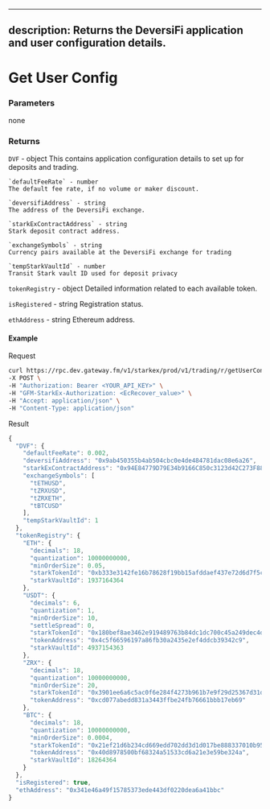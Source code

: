 
---
description: Returns the DeversiFi application and user configuration details.
---

# **Get User Config**

### **Parameters**
none

### **Returns**
`DVF` - object
This contains application configuration details to set up for deposits and trading.

    `defaultFeeRate` - number
    The default fee rate, if no volume or maker discount.

    `deversifiAddress` - string
    The address of the DeversiFi exchange.

    `starkExContractAddress` - string
    Stark deposit contract address.

    `exchangeSymbols` - string
    Currency pairs available at the DeversiFi exchange for trading

    `tempStarkVaultId` - number
    Transit Stark vault ID used for deposit privacy

`tokenRegistry` - object
Detailed information related to each available token.

`isRegistered` - string
Registration status.

`ethAddress` - string
Ethereum address.

#### **Example**

Request

```bash
curl https://rpc.dev.gateway.fm/v1/starkex/prod/v1/trading/r/getUserConf \
-X POST \
-H "Authorization: Bearer <YOUR_API_KEY>" \
-H "GFM-StarkEx-Authorization: <EcRecover_value>" \
-H "Accept: application/json" \
-H "Content-Type: application/json" 
```


Result

```javascript
{
  "DVF": {
    "defaultFeeRate": 0.002,
    "deversifiAddress": "0x9ab450355b4ab504cbc0e4de484781dac08e6a26",
    "starkExContractAddress": "0x94E84779D79E34b9166C850c3123d42C273F8843",
    "exchangeSymbols": [
      "tETHUSD",
      "tZRXUSD",
      "tZRXETH",
      "tBTCUSD"
    ],
    "tempStarkVaultId": 1
  },
  "tokenRegistry": {
    "ETH": {
      "decimals": 18,
      "quantization": 10000000000,
      "minOrderSize": 0.05,
      "starkTokenId": "0xb333e3142fe16b78628f19bb15afddaef437e72d6d7f5c6c20c6801a27fba6",
      "starkVaultId": 1937164364
    },
    "USDT": {
      "decimals": 6,
      "quantization": 1,
      "minOrderSize": 10,
      "settleSpread": 0,
      "starkTokenId": "0x180bef8ae3462e919489763b84dc1dc700c45a249dec4d1136814a639f2dd7b",
      "tokenAddress": "0x4c5f66596197a86fb30a2435e2ef4ddcb39342c9",
      "starkVaultId": 4937154363
    },
    "ZRX": {
      "decimals": 18,
      "quantization": 10000000000,
      "minOrderSize": 20,
      "starkTokenId": "0x3901ee6a6c5ac0f6e284f4273b961b7e9f29d25367d31d90b75820473a202f7",
      "tokenAddress": "0xcd077abedd831a3443ffbe24fb76661bbb17eb69"
    },
    "BTC": {
      "decimals": 18,
      "quantization": 10000000000,
      "minOrderSize": 0.0004,
      "starkTokenId": "0x21ef21d6b234cd669edd702dd3d1d017be888337010b950ae3679eb4194b4bc",
      "tokenAddress": "0x40d8978500bf68324a51533cd6a21e3e59be324a",
      "starkVaultId": 18264364
    }
  },
  "isRegistered": true,
  "ethAddress": "0x341e46a49f15785373ede443df0220dea6a41bbc"
}
```